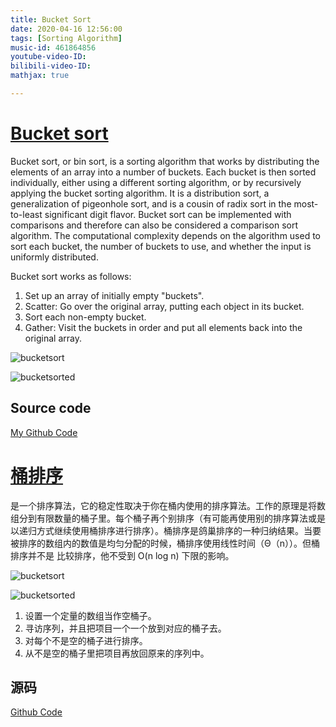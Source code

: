 ```yaml
---
title: Bucket Sort
date: 2020-04-16 12:56:00
tags: [Sorting Algorithm]
music-id: 461864856
youtube-video-ID: 
bilibili-video-ID: 
mathjax: true

---
```


# [Bucket sort](https://en.wikipedia.org/wiki/Bucket_sort)

Bucket sort, or bin sort, is a sorting algorithm that works by distributing the elements of an array into a number of buckets. Each bucket is then sorted individually, either using a different sorting algorithm, or by recursively applying the bucket sorting algorithm. It is a distribution sort, a generalization of pigeonhole sort, and is a cousin of radix sort in the most-to-least significant digit flavor. Bucket sort can be implemented with comparisons and therefore can also be considered a comparison sort algorithm. The computational complexity depends on the algorithm used to sort each bucket, the number of buckets to use, and whether the input is uniformly distributed.

Bucket sort works as follows:

1. Set up an array of initially empty "buckets".
2. Scatter: Go over the original array, putting each object in its bucket.
3. Sort each non-empty bucket.
4. Gather: Visit the buckets in order and put all elements back into the original array.

![bucketsort](//www.runoob.com/wp-content/uploads/2019/03/Bucket_sort_1.svg_.png)

![bucketsorted](//www.runoob.com/wp-content/uploads/2019/03/Bucket_sort_2.svg_.png)

## Source code

[My Github Code](https://github.com/YoTro/Python_repository/blob/master/Sorting_Algorithms/Bucket_sort.py)

# [桶排序](https://baike.baidu.com/item/%E6%A1%B6%E6%8E%92%E5%BA%8F/4973777?fr=aladdin)

是一个排序算法，它的稳定性取决于你在桶内使用的排序算法。工作的原理是将数组分到有限数量的桶子里。每个桶子再个别排序（有可能再使用别的排序算法或是以递归方式继续使用桶排序进行排序）。桶排序是鸽巢排序的一种归纳结果。当要被排序的数组内的数值是均匀分配的时候，桶排序使用线性时间（Θ（n））。但桶排序并不是 比较排序，他不受到 O(n log n) 下限的影响。

![bucketsort](https://www.runoob.com/wp-content/uploads/2019/03/Bucket_sort_1.svg_.png)

![bucketsorted](//www.runoob.com/wp-content/uploads/2019/03/Bucket_sort_2.svg_.png)

1. 设置一个定量的数组当作空桶子。
2. 寻访序列，并且把项目一个一个放到对应的桶子去。
3. 对每个不是空的桶子进行排序。
4. 从不是空的桶子里把项目再放回原来的序列中。

## 源码

[Github Code](https://github.com/YoTro/Python_repository/blob/master/Sorting_Algorithms/Bucket_sort.py)

